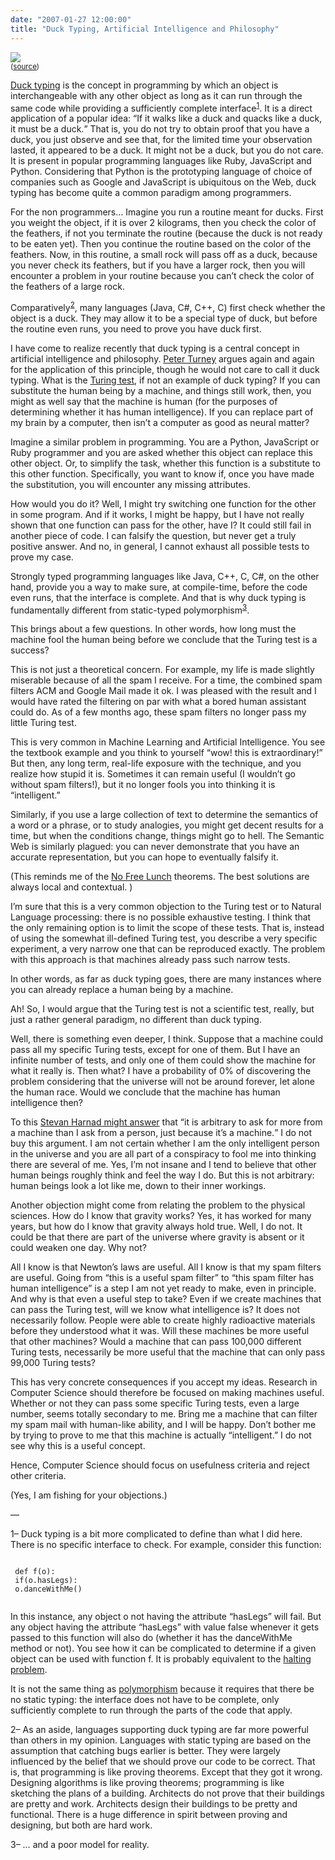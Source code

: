 ```yaml
---
date: "2007-01-27 12:00:00"
title: "Duck Typing, Artificial Intelligence and Philosophy"
---
```



<img decoding="async" src="http://farm1.static.flickr.com/29/56499498_9f9f58bd2d_m.jpg" /><br/><small>([source](http://www.flickr.com/photos/archeon/))</small>

[Duck typing](https://en.wikipedia.org/wiki/Duck_typing) is the concept in programming by which an object is interchangeable with any other object as long as it can run through the same code while providing a sufficiently complete interface<sup>[1](#duck1)</sup>. It is a direct application of a popular idea: <q>If it walks like a duck and quacks like a duck, it must be a duck.</q> That is, you do not try to obtain proof that you have a duck, you just observe and see that, for the limited time your observation lasted, it appeared to be a duck. It might not be a duck, but you do not care. It is present in popular programming languages like Ruby, JavaScript and Python. Considering that Python is the prototyping language of choice of companies such as Google and JavaScript is ubiquitous on the Web, duck typing has become quite a common paradigm among programmers.

For the non programmers&hellip; Imagine you run a routine meant for ducks. First you weight the object, if it is over 2 kilograms, then you check the color of the feathers, if not you terminate the routine (because the duck is not ready to be eaten yet). Then you continue the routine based on the color of the feathers. Now, in this routine, a small rock will pass off as a duck, because you never check its feathers, but if you have a larger rock, then you will encounter a problem in your routine because you can&rsquo;t check the color of the feathers of a large rock.

Comparatively<sup>[2](#duck2)</sup>, many languages (Java, C#, C++, C) first check whether the object is a duck. They may allow it to be a special type of duck, but before the routine even runs, you need to prove you have duck first.

I have come to realize recently that duck typing is a central concept in artificial intelligence and philosophy. [Peter Turney](http://www.apperceptual.com/) argues again and again for the application of this principle, though he would not care to call it duck typing. What is the [Turing test](https://en.wikipedia.org/wiki/Turing_test), if not an example of duck typing? If you can substitute the human being by a machine, and things still work, then, you might as well say that the machine is human (for the purposes of determining whether it has human intelligence). If you can replace part of my brain by a computer, then isn&rsquo;t a computer as good as neural matter?

Imagine a similar problem in programming. You are a Python, JavaScript or Ruby programmer and you are asked whether this object can replace this other object. Or, to simplify the task, whether this function is a substitute to this other function. Specifically, you want to know if, once you have made the substitution, you will encounter any missing attributes.

How would you do it? Well, I might try switching one function for the other in some program. And if it works, I might be happy, but I have not really shown that one function can pass for the other, have I? It could still fail in another piece of code. I can falsify the question, but never get a truly positive answer. And no, in general, I cannot exhaust all possible tests to prove my case.

Strongly typed programming languages like Java, C++, C, C#, on the other hand, provide you a way to make sure, at compile-time, before the code even runs, that the interface is complete. And that is why duck typing is fundamentally different from static-typed polymorphism<sup>[3](#duck3)</sup>.

This brings about a few questions. In other words, how long must the machine fool the human being before we conclude that the Turing test is a success?

This is not just a theoretical concern. For example, my life is made slightly miserable because of all the spam I receive. For a time, the combined spam filters ACM and Google Mail made it ok. I was pleased with the result and I would have rated the filtering on par with what a bored human assistant could do. As of a few months ago, these spam filters no longer pass my little Turing test.

This is very common in Machine Learning and Artificial Intelligence. You see the textbook example and you think to yourself <q>wow! this is extraordinary!</q> But then, any long term, real-life exposure with the technique, and you realize how stupid it is. Sometimes it can remain useful (I wouldn&rsquo;t go without spam filters!), but it no longer fools you into thinking it is &ldquo;intelligent.&rdquo;

Similarly, if you use a large collection of text to determine the semantics of a word or a phrase, or to study analogies, you might get decent results for a time, but when the conditions change, things might go to hell. The Semantic Web is similarly plagued: you can never demonstrate that you have an accurate representation, but you can hope to eventually falsify it. 

(This reminds me of the [No Free Lunch](https://en.wikipedia.org/wiki/No_free_lunch_theorem) theorems. The best solutions are always local and contextual. )

I&rsquo;m sure that this is a very common objection to the Turing test or to Natural Language processing: there is no possible exhaustive testing. I think that the only remaining option is to limit the scope of these tests. That is, instead of using the somewhat ill-defined Turing test, you describe a very specific experiment, a very narrow one that can be reproduced exactly. The problem with this approach is that machines already pass such narrow tests.

In other words, as far as duck typing goes, there are many instances where you can already replace a human being by a machine.

Ah! So, I would argue that the Turing test is not a scientific test, really, but just a rather general paradigm, no different than duck typing.

Well, there is something even deeper, I think. Suppose that a machine could pass all my specific Turing tests, except for one of them. But I have an infinite number of tests, and only one of them could show the machine for what it really is. Then what? I have a probability of 0% of discovering the problem considering that the universe will not be around forever, let alone the human race. Would we conclude that the machine has human intelligence then?

To this [Stevan Harnad might answer](http://users.ecs.soton.ac.uk/harnad/Papers/Harnad/harnad92.turing.html) that <q>it is arbitrary to ask for more from a machine than I ask from a person, just because it&rsquo;s a machine.</q> I do not buy this argument. I am not certain whether I am the only intelligent person in the universe and you are all part of a conspiracy to fool me into thinking there are several of me. Yes, I&rsquo;m not insane and I tend to believe that other human beings roughly think and feel the way I do. But this is not arbitrary: human beings look a lot like me, down to their inner workings.

Another objection might come from relating the problem to the physical sciences. How do I know that gravity works? Yes, it has worked for many years, but how do I know that gravity always hold true. Well, I do not. It could be that there are part of the universe where gravity is absent or it could weaken one day. Why not?

All I know is that Newton&rsquo;s laws are useful. All I know is that my spam filters are useful. Going from &ldquo;this is a useful spam filter&rdquo; to &ldquo;this spam filter has human intelligence&rdquo; is a step I am not yet ready to make, even in principle. And why is that even a useful step to take? Even if we create machines that can pass the Turing test, will we know what intelligence is? It does not necessarily follow. People were able to create highly radioactive materials before they understood what it was. Will these machines be more useful that other machines? Would a machine that can pass 100,000 different Turing tests, necessarily be more useful that the machine that can only pass 99,000 Turing tests?

This has very concrete consequences if you accept my ideas. Research in Computer Science should therefore be focused on making machines useful. Whether or not they can pass some specific Turing tests, even a large number, seems totally secondary to me. Bring me a machine that can filter my spam mail with human-like ability, and I will be happy. Don&rsquo;t bother me by trying to prove to me that this machine is actually &ldquo;intelligent.&rdquo; I do not see why this is a useful concept. 

Hence, Computer Science should focus on usefulness criteria and reject other criteria.

(Yes, I am fishing for your objections.)

&mdash;

<a name="duck1">1</a>&#8211; Duck typing is a bit more complicated to define than what I did here. There is no specific interface to check. For example, consider this function:

<code><br/>
def f(o):<br/>
if(o.hasLegs):<br/>
o.danceWithMe()<br/>
</code>

In this instance, any object o not having the attribute &ldquo;hasLegs&rdquo; will fail. But any object having the attribute &ldquo;hasLegs&rdquo; with value false whenever it gets passed to this function will also do (whether it has the danceWithMe method or not). You see how it can be complicated to determine if a given object can be used with function f. It is probably equivalent to the [halting problem](https://en.wikipedia.org/wiki/Halting_problem). 

It is not the same thing as [polymorphism](https://en.wikipedia.org/wiki/Polymorphism_%28computer_science%29) because it requires that there be no static typing: the interface does not have to be complete, only sufficiently complete to run through the parts of the code that apply.

<a name="duck2">2</a>&#8211; As an aside, languages supporting duck typing are far more powerful than others in my opinion. Languages with static typing are based on the assumption that catching bugs earlier is better. They were largely influenced by the belief that we should prove our code to be correct. That is, that programming is like proving theorems. Except that they got it wrong. Designing algorithms is like proving theorems; programming is like sketching the plans of a building. Architects do not prove that their buildings are pretty and work. Architects design their buildings to be pretty and functional. There is a huge difference in spirit between proving and designing, but both are hard work.

<a name="duck2">3</a>&#8211; &hellip; and a poor model for reality.

